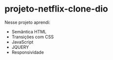 # projeto-netflix-clone-dio

Nesse projeto aprendi:
- Semântica HTML
- Transições com CSS
- JavaScript
- JQUERY
- Responsividade

